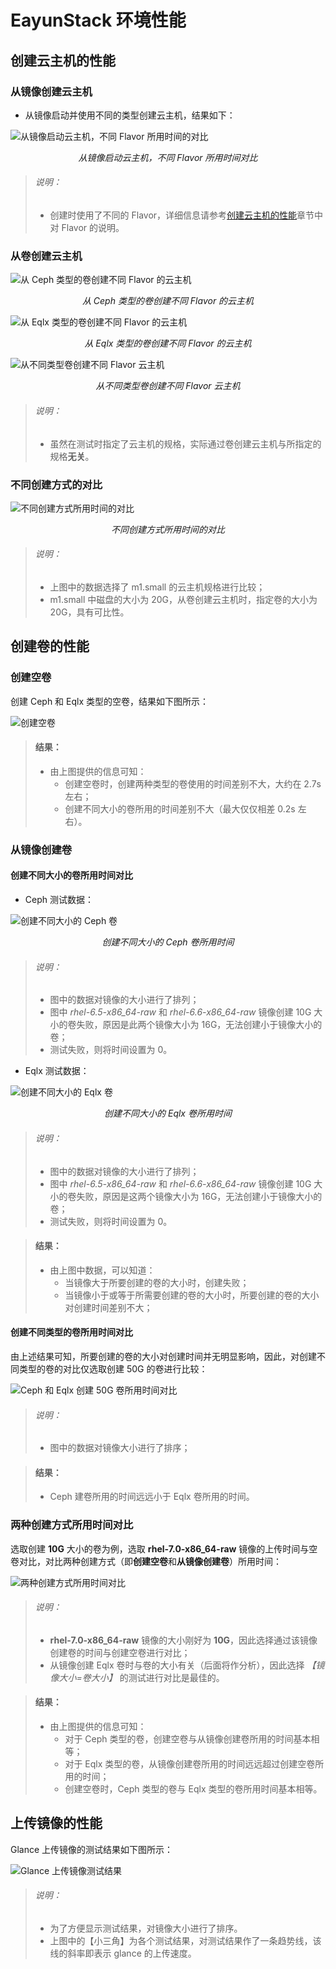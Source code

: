 # EayunStack 环境性能

## 创建云主机的性能

### 从镜像创建云主机

* 从镜像启动并使用不同的类型创建云主机，结果如下：

![从镜像启动云主机，不同 Flavor 所用时间的对比](../pictures/boot-from-image.png)
<center><i>从镜像启动云主机，不同 Flavor 所用时间对比</i></center>

> ###### 说明：
> * 创建时使用了不同的 Flavor，详细信息请参考[创建云主机的性能](../test_statistic/nova.md)章节中对 Flavor 的说明。

### 从卷创建云主机

![从 Ceph 类型的卷创建不同 Flavor 的云主机]()
<center><i>从 Ceph 类型的卷创建不同 Flavor 的云主机</i></center>

![从 Eqlx 类型的卷创建不同 Flavor 的云主机]()
<center><i>从 Eqlx 类型的卷创建不同 Flavor 的云主机</i></center>

![从不同类型卷创建不同 Flavor 云主机]()
 <center><i>从不同类型卷创建不同 Flavor 云主机</i></center>

> ###### 说明：
> * 虽然在测试时指定了云主机的规格，实际通过卷创建云主机与所指定的规格**无关**。

### 不同创建方式的对比

![不同创建方式所用时间的对比]()
<center><i>不同创建方式所用时间的对比</i></center>

> ###### 说明：
> * 上图中的数据选择了 m1.small 的云主机规格进行比较；
> * m1.small 中磁盘的大小为 20G，从卷创建云主机时，指定卷的大小为 20G，具有可比性。

## 创建卷的性能

### 创建空卷

创建 Ceph 和 Eqlx 类型的空卷，结果如下图所示：

![创建空卷](../pictures/empty-volume.png)

> #### 结果：
> * 由上图提供的信息可知：
>   * 创建空卷时，创建两种类型的卷使用的时间差别不大，大约在 2.7s 左右；
>   * 创建不同大小的卷所用的时间差别不大（最大仅仅相差 0.2s 左右）。


### 从镜像创建卷

#### 创建不同大小的卷所用时间对比

* Ceph 测试数据：

![创建不同大小的 Ceph 卷](../pictures/ceph-diff-size.png)
<center><i>创建不同大小的 Ceph 卷所用时间</i></center>

> ###### 说明：
> * 图中的数据对镜像的大小进行了排列；
> * 图中 *rhel-6.5-x86_64-raw* 和 *rhel-6.6-x86_64-raw* 镜像创建 10G 大小的卷失败，原因是此两个镜像大小为 16G，无法创建小于镜像大小的卷；
> * 测试失败，则将时间设置为 0。

* Eqlx 测试数据：

![创建不同大小的 Eqlx 卷](../pictures/eqlx-diff-size.png)
<center><i>创建不同大小的 Eqlx 卷所用时间</i></center>

> ###### 说明：
> * 图中的数据对镜像的大小进行了排列；
> * 图中 *rhel-6.5-x86_64-raw* 和 *rhel-6.6-x86_64-raw* 镜像创建 10G 大小的卷失败，原因是这两个镜像大小为 16G，无法创建小于镜像大小的卷；
> * 测试失败，则将时间设置为 0。

> #### 结果：
> * 由上图中数据，可以知道：
>   * 当镜像大于所要创建的卷的大小时，创建失败；
>   * 当镜像小于或等于所需要创建的卷的大小时，所要创建的卷的大小对创建时间差别不大；

#### 创建不同类型的卷所用时间对比

由上述结果可知，所要创建的卷的大小对创建时间并无明显影响，因此，对创建不同类型的卷的对比仅选取创建 50G 的卷进行比较：

![Ceph 和 Eqlx 创建 50G 卷所用时间对比](../pictures/volume-50.png)

> ###### 说明：
> * 图中的数据对镜像大小进行了排序；

> #### 结果：
> * Ceph 建卷所用的时间远远小于 Eqlx 卷所用的时间。

### 两种创建方式所用时间对比

选取创建 **10G** 大小的卷为例，选取 **rhel-7.0-x86_64-raw** 镜像的上传时间与空卷对比，对比两种创建方式（即**创建空卷**和**从镜像创建卷**）所用时间：

![两种创建方式所用时间对比](../pictures/create-by-diff-method.png)

> ###### 说明：
> * **rhel-7.0-x86_64-raw** 镜像的大小刚好为 **10G**，因此选择通过该镜像创建卷的时间与创建空卷进行对比；
> * 从镜像创建 Eqlx 卷时与卷的大小有关（后面将作分析），因此选择 *【镜像大小=卷大小】* 的测试进行对比是最佳的。

> #### 结果：
> * 由上图提供的信息可知：
>   * 对于 Ceph 类型的卷，创建空卷与从镜像创建卷所用的时间基本相等；
>   * 对于 Eqlx 类型的卷，从镜像创建卷所用的时间远远超过创建空卷所用的时间；
>   * 创建空卷时，Ceph 类型的卷与 Eqlx 类型的卷所用时间基本相等。

## 上传镜像的性能

Glance 上传镜像的测试结果如下图所示：

![Glance 上传镜像测试结果](../pictures/glance.png)

> ###### 说明：
> * 为了方便显示测试结果，对镜像大小进行了排序。
> * 上图中的【小三角】为各个测试结果，对测试结果作了一条趋势线，该线的斜率即表示 glance 的上传速度。

